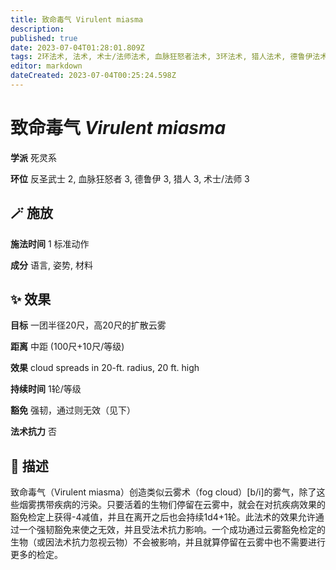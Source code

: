```yaml
---
title: 致命毒气 Virulent miasma
description: 
published: true
date: 2023-07-04T01:28:01.809Z
tags: 2环法术, 法术, 术士/法师法术, 血脉狂怒者法术, 3环法术, 猎人法术, 德鲁伊法术, 反圣武士法术, 死灵系
editor: markdown
dateCreated: 2023-07-04T00:25:24.598Z
---
```


# **致命毒气** *Virulent miasma*

**学派** 死灵系 

**环位** 反圣武士 2, 血脉狂怒者 3, 德鲁伊 3, 猎人 3, 术士/法师 3

## 🪄 施放

**施法时间** 1 标准动作

**成分** 语言, 姿势, 材料

## ✨ 效果 

**目标** 一团半径20尺，高20尺的扩散云雾 

**距离** 中距 (100尺+10尺/等级) 

**效果** cloud spreads in 20-ft. radius, 20 ft. high 

**持续时间** 1轮/等级 

**豁免** 强韧，通过则无效（见下）

**法术抗力** 否

## 📖 描述

致命毒气（Virulent miasma）创造类似云雾术（fog cloud）[b/i]的雾气，除了这些烟雾携带疾病的污染。只要活着的生物们停留在云雾中，就会在对抗疾病效果的豁免检定上获得-4减值，并且在离开之后也会持续1d4+1轮。此法术的效果允许通过一个强韧豁免来使之无效，并且受法术抗力影响。一个成功通过云雾豁免检定的生物（或因法术抗力忽视云物）不会被影响，并且就算停留在云雾中也不需要进行更多的检定。
    